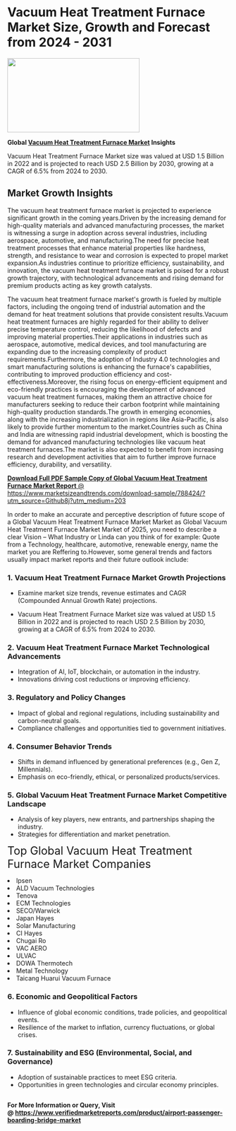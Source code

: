 <H1>Vacuum Heat Treatment Furnace Market Size, Growth and Forecast from 2024 - 2031</H1><img class="aligncenter size-medium wp-image-584254" src="https://thirdeyenews.in/wp-content/uploads/2024/09/Global-Market-Research-300x168.jpeg" alt="" width="300" height="168" /><p><strong>Global&nbsp;<a href="https://www.marketsizeandtrends.com/download-sample/788424/?utm_source=Github8j?utm_medium=203">Vacuum Heat Treatment Furnace Market</a> Insights</strong></p><p>Vacuum Heat Treatment Furnace Market size was valued at USD 1.5 Billion in 2022 and is projected to reach USD 2.5 Billion by 2030, growing at a CAGR of 6.5% from 2024 to 2030.</p><p><h2>Market Growth Insights</h2> <p>The vacuum heat treatment furnace market is projected to experience significant growth in the coming years.Driven by the increasing demand for high-quality materials and advanced manufacturing processes, the market is witnessing a surge in adoption across several industries, including aerospace, automotive, and manufacturing.The need for precise heat treatment processes that enhance material properties like hardness, strength, and resistance to wear and corrosion is expected to propel market expansion.As industries continue to prioritize efficiency, sustainability, and innovation, the vacuum heat treatment furnace market is poised for a robust growth trajectory, with technological advancements and rising demand for premium products acting as key growth catalysts.</p> <p><a href="#"></a></p> <p>The vacuum heat treatment furnace market's growth is fueled by multiple factors, including the ongoing trend of industrial automation and the demand for heat treatment solutions that provide consistent results.Vacuum heat treatment furnaces are highly regarded for their ability to deliver precise temperature control, reducing the likelihood of defects and improving material properties.Their applications in industries such as aerospace, automotive, medical devices, and tool manufacturing are expanding due to the increasing complexity of product requirements.Furthermore, the adoption of Industry 4.0 technologies and smart manufacturing solutions is enhancing the furnace's capabilities, contributing to improved production efficiency and cost-effectiveness.Moreover, the rising focus on energy-efficient equipment and eco-friendly practices is encouraging the development of advanced vacuum heat treatment furnaces, making them an attractive choice for manufacturers seeking to reduce their carbon footprint while maintaining high-quality production standards.The growth in emerging economies, along with the increasing industrialization in regions like Asia-Pacific, is also likely to provide further momentum to the market.Countries such as China and India are witnessing rapid industrial development, which is boosting the demand for advanced manufacturing technologies like vacuum heat treatment furnaces.The market is also expected to benefit from increasing research and development activities that aim to further improve furnace efficiency, durability, and versatility.<p><a href="#"></p><p><span class=""><strong>Download Full PDF Sample Copy of Global Vacuum Heat Treatment Furnace Market Report</strong> @ <a href="https://www.marketsizeandtrends.com/download-sample/788424/?utm_source=Github8j?utm_medium=203" target="_blank">https://www.marketsizeandtrends.com/download-sample/788424/?utm_source=Github8j?utm_medium=203</a></span></p><p>In order to make an accurate and perceptive description of future scope of a Global&nbsp;Vacuum Heat Treatment Furnace Market Market as Global&nbsp;Vacuum Heat Treatment Furnace Market Market of 2025, you need to describe a clear Vision &ndash; What Industry or Linda can you think of for example: Quote from a Technology, healthcare, automotive, renewable energy, name the market you are Reffering to.However, some general trends and factors usually impact market reports and their future outlook include:</p><h3>1.&nbsp;<strong>Vacuum Heat Treatment Furnace Market Growth Projections</strong></h3><ul><li>Examine market size trends, revenue estimates and CAGR (Compounded Annual Growth Rate) projections.</li><li><p>Vacuum Heat Treatment Furnace Market size was valued at USD 1.5 Billion in 2022 and is projected to reach USD 2.5 Billion by 2030, growing at a CAGR of 6.5% from 2024 to 2030.</p></li></ul><h3>2.&nbsp;<strong>Vacuum Heat Treatment Furnace Market Technological Advancements</strong></h3><ul><li>Integration of AI, IoT, blockchain, or automation in the industry.</li><li>Innovations driving cost reductions or improving efficiency.</li></ul><h3>3.&nbsp;<strong>Regulatory and Policy Changes</strong></h3><ul><li>Impact of global and regional regulations, including sustainability and carbon-neutral goals.</li><li>Compliance challenges and opportunities tied to government initiatives.</li></ul><h3>4.&nbsp;<strong>Consumer Behavior Trends</strong></h3><ul><li>Shifts in demand influenced by generational preferences (e.g., Gen Z, Millennials).</li><li>Emphasis on eco-friendly, ethical, or personalized products/services.</li></ul><h3>5.&nbsp;<strong>Global Vacuum Heat Treatment Furnace Market Competitive Landscape</strong></h3><ul><li>Analysis of key players, new entrants, and partnerships shaping the industry.</li><li>Strategies for differentiation and market penetration.</li></ul><p data-pm-slice="1 1 []"><span style="color: inherit; font-family: inherit; font-size: 25px;">Top Global Vacuum Heat Treatment Furnace Market Companies</span></p><div class="" data-test-id=""><p><li>Ipsen</li><li> ALD Vacuum Technologies</li><li> Tenova</li><li> ECM Technologies</li><li> SECO/Warwick</li><li> Japan Hayes</li><li> Solar Manufacturing</li><li> CI Hayes</li><li> Chugai Ro</li><li> VAC AERO</li><li> ULVAC</li><li> DOWA Thermotech</li><li> Metal Technology</li><li> Taicang Huarui Vacuum Furnace</li></p></div><h3>6.&nbsp;<strong>Economic and Geopolitical Factors</strong></h3><ul><li>Influence of global economic conditions, trade policies, and geopolitical events.</li><li>Resilience of the market to inflation, currency fluctuations, or global crises.</li></ul><h3>7.&nbsp;<strong>Sustainability and ESG (Environmental, Social, and Governance)</strong></h3><ul><li>Adoption of sustainable practices to meet ESG criteria.</li><li>Opportunities in green technologies and circular economy principles.</li></ul><h2><strong style="font-size: 14px;">For More Information or Query, Visit @&nbsp;</strong><a style="background-color: #ffffff; font-size: 14px;" href="https://www.marketsizeandtrends.com/report/vacuum-heat-treatment-furnace-market/" target="_blank">https://www.verifiedmarketreports.com/product/airport-passenger-boarding-bridge-market</a></h2>